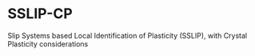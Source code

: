 # SSLIP-CP
Slip Systems based Local Identification of Plasticity (SSLIP), with Crystal Plasticity considerations
